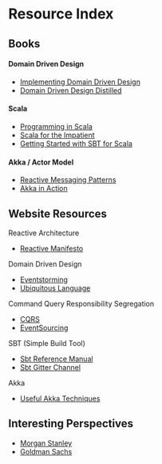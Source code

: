 # Resource Index
## Books
#### Domain Driven Design
- [Implementing Domain Driven Design](https://www.amazon.com/Implementing-Domain-Driven-Design-Vaughn-Vernon/dp/0321834577/ref=asap_bc?ie=UTF8)
- [Domain Driven Design Distilled](https://www.amazon.com/Domain-Driven-Design-Distilled-Vaughn-Vernon-ebook/dp/B01JJSGE5S/ref=asap_bc?ie=UTF8)
#### Scala
- [Programming in Scala](https://www.amazon.com/Programming-Scala-Comprehensive-Step-Step-ebook/dp/B01EX49FOU/ref=sr_1_6?s=digital-text&ie=UTF8&qid=1515864079&sr=1-6&keywords=AKKA)
- [Scala for the Impatient](https://www.amazon.com/Scala-Impatient-Cay-S-Horstmann-ebook/dp/B01MR67YSO/ref=sr_1_4?s=digital-text&ie=UTF8&qid=1515864123&sr=1-4&keywords=Scala)
- [Getting Started with SBT for Scala](https://www.amazon.com/dp/B00F4PC4KU/ref=dp-kindle-redirect?_encoding=UTF8&btkr=1)
#### Akka / Actor Model
- [Reactive Messaging Patterns](https://www.amazon.com/Reactive-Messaging-Patterns-Actor-Model/dp/0133846830/ref=asap_bc?ie=UTF8)
- [Akka in Action](https://www.amazon.com/Akka-Action-Raymond-Roestenburg/dp/1617291013/ref=sr_1_cc_1?s=aps&ie=UTF8&qid=1515864168&sr=1-1-catcorr&keywords=akka+in+action)

## Website Resources
Reactive Architecture
- [Reactive Manifesto](https://www.reactivemanifesto.org/)

Domain Driven Design
- [Eventstorming](https://ziobrando.blogspot.com/2013/11/introducing-event-storming.html)
- [Ubiquitous Language](https://martinfowler.com/bliki/UbiquitousLanguage.html)

Command Query Responsibility Segregation
- [CQRS](http://codebetter.com/gregyoung/2010/02/16/cqrs-task-based-uis-event-sourcing-agh/)
- [EventSourcing](https://www.martinfowler.com/eaaDev/EventSourcing.html)

SBT (Simple Build Tool)
- [Sbt Reference Manual](http://www.scala-sbt.org/1.x/docs/index.html)
- [Sbt Gitter Channel](https://gitter.im/sbt/sbt)

Akka
- [Useful Akka Techniques](https://manuel.bernhardt.io/2014/04/23/a-handful-akka-techniques/)

## Interesting Perspectives
- [Morgan Stanley](https://vimeo.com/147697498)
- [Goldman Sachs]()